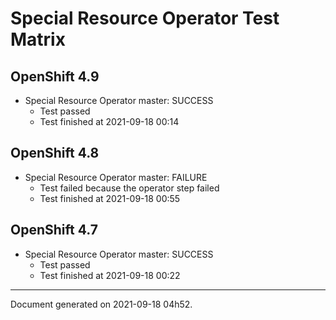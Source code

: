 
Special Resource Operator Test Matrix
=====================================

OpenShift 4.9
-------------


* Special Resource Operator master: SUCCESS
  - Test passed
  - Test finished at 2021-09-18 00:14

OpenShift 4.8
-------------


* Special Resource Operator master: FAILURE
  - Test failed because the operator step failed
  - Test finished at 2021-09-18 00:55

OpenShift 4.7
-------------


* Special Resource Operator master: SUCCESS
  - Test passed
  - Test finished at 2021-09-18 00:22


---
Document generated on 2021-09-18 04h52.
